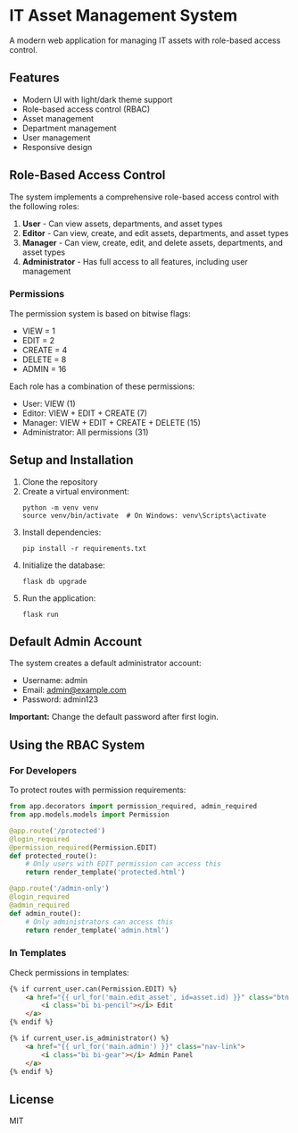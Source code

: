# IT Asset Management System

A modern web application for managing IT assets with role-based access control.

## Features

- Modern UI with light/dark theme support
- Role-based access control (RBAC)
- Asset management
- Department management
- User management
- Responsive design

## Role-Based Access Control

The system implements a comprehensive role-based access control with the following roles:

1. **User** - Can view assets, departments, and asset types
2. **Editor** - Can view, create, and edit assets, departments, and asset types
3. **Manager** - Can view, create, edit, and delete assets, departments, and asset types
4. **Administrator** - Has full access to all features, including user management

### Permissions

The permission system is based on bitwise flags:

- VIEW = 1
- EDIT = 2
- CREATE = 4
- DELETE = 8
- ADMIN = 16

Each role has a combination of these permissions:

- User: VIEW (1)
- Editor: VIEW + EDIT + CREATE (7)
- Manager: VIEW + EDIT + CREATE + DELETE (15)
- Administrator: All permissions (31)

## Setup and Installation

1. Clone the repository
2. Create a virtual environment:
   ```
   python -m venv venv
   source venv/bin/activate  # On Windows: venv\Scripts\activate
   ```
3. Install dependencies:
   ```
   pip install -r requirements.txt
   ```
4. Initialize the database:
   ```
   flask db upgrade
   ```
5. Run the application:
   ```
   flask run
   ```

## Default Admin Account

The system creates a default administrator account:

- Username: admin
- Email: admin@example.com
- Password: admin123

**Important:** Change the default password after first login.

## Using the RBAC System

### For Developers

To protect routes with permission requirements:

```python
from app.decorators import permission_required, admin_required
from app.models.models import Permission

@app.route('/protected')
@login_required
@permission_required(Permission.EDIT)
def protected_route():
    # Only users with EDIT permission can access this
    return render_template('protected.html')

@app.route('/admin-only')
@login_required
@admin_required
def admin_route():
    # Only administrators can access this
    return render_template('admin.html')
```

### In Templates

Check permissions in templates:

```html
{% if current_user.can(Permission.EDIT) %}
    <a href="{{ url_for('main.edit_asset', id=asset.id) }}" class="btn btn-sm btn-outline-primary">
        <i class="bi bi-pencil"></i> Edit
    </a>
{% endif %}

{% if current_user.is_administrator() %}
    <a href="{{ url_for('main.admin') }}" class="nav-link">
        <i class="bi bi-gear"></i> Admin Panel
    </a>
{% endif %}
```

## License

MIT 